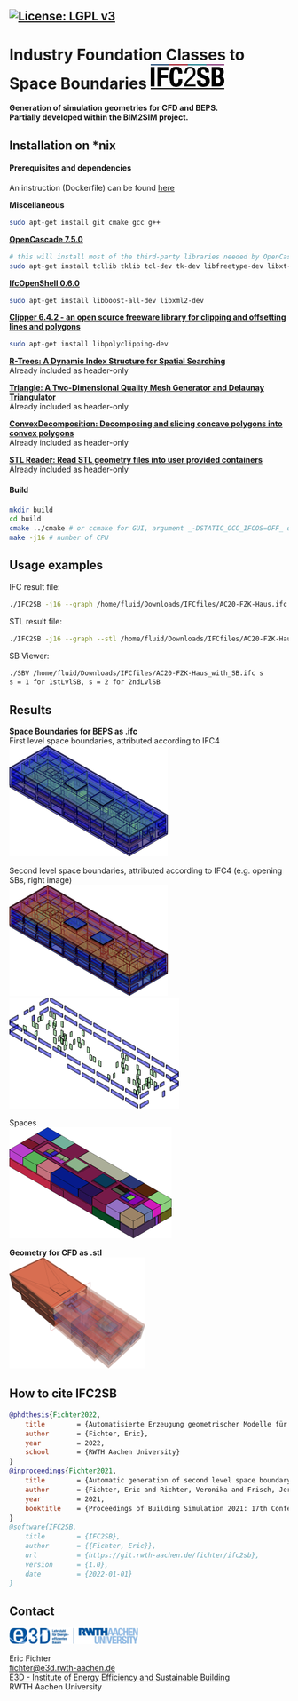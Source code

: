 [![License: LGPL v3](https://img.shields.io/badge/License-LGPL%20v3-blue.svg)](https://www.gnu.org/licenses/lgpl-3.0)
-----------

# Industry Foundation Classes to Space Boundaries <img src="add/logo2.PNG" height="45"> &nbsp; 
**Generation of simulation geometries for CFD and BEPS.**  
**Partially developed within the BIM2SIM project.**

## Installation on *nix
####  Prerequisites and dependencies
An instruction (Dockerfile) can be found [here](add/Dockerfile)

**Miscellaneous**
```bash
sudo apt-get install git cmake gcc g++
```

[**OpenCascade 7.5.0**](https://dev.opencascade.org/release)

```bash
# this will install most of the third-party libraries needed by OpenCascade
sudo apt-get install tcllib tklib tcl-dev tk-dev libfreetype-dev libxt-dev libxmu-dev libxi-dev libgl1-mesa-dev libglu1-mesa-dev libfreeimage-dev libtbb-dev qt5-default libomp-dev
```

[**IfcOpenShell 0.6.0**](https://github.com/IfcOpenShell/IfcOpenShell)

```bash
sudo apt-get install libboost-all-dev libxml2-dev
```

[**Clipper 6.4.2 - an open source freeware library for clipping and offsetting lines and polygons**](http://www.angusj.com/delphi/clipper.php)
```bash
sudo apt-get install libpolyclipping-dev 
```

[**R-Trees: A Dynamic Index Structure for Spatial Searching**](https://github.com/nushoin/RTree)    
Already included as header-only  

[**Triangle: A Two-Dimensional Quality Mesh Generator and Delaunay Triangulator**](https://www.cs.cmu.edu/~quake/triangle.html)  
Already included as header-only  

[**ConvexDecomposition: Decomposing and slicing concave polygons into convex polygons**](https://github.com/mjjq/ConvexDecomposition)  
Already included as header-only  

[**STL Reader: Read STL geometry files into user provided containers**](https://github.com/sreiter/stl_reader)  
Already included as header-only  

####  Build
```bash
mkdir build
cd build
cmake ../cmake # or ccmake for GUI, argument _-DSTATIC_OCC_IFCOS=OFF_ or _ON_ for dynamic or static build (includes OCC and IfcOpenShell), -DCLIPPER_INCLUDE_PATH="/usr/include/polyclipping"
make -j16 # number of CPU
```

## Usage examples
IFC result file:
```bash
./IFC2SB -j16 --graph /home/fluid/Downloads/IFCfiles/AC20-FZK-Haus.ifc 
```

STL result file:
```bash
./IFC2SB -j16 --graph --stl /home/fluid/Downloads/IFCfiles/AC20-FZK-Haus.ifc 
```

SB Viewer:
```bash
./SBV /home/fluid/Downloads/IFCfiles/AC20-FZK-Haus_with_SB.ifc s
s = 1 for 1stLvlSB, s = 2 for 2ndLvlSB
```


## Results
**Space Boundaries for BEPS as .ifc**   
First level space boundaries, attributed according to IFC4   
<img src="add/sb_first_1.png" height="200">

Second level space boundaries, attributed according to IFC4 (e.g. opening SBs, right image)   
<img src="add/sb_second_1.png" height="200"> <img src="add/sb_second_4.png" height="200">

Spaces  
<img src="add/sb_second_2.png" height="200">

**Geometry for CFD as .stl**   
<img src="add/stl_1.png" height="200">

## How to cite IFC2SB
```bibtex
@phdthesis{Fichter2022,
	title        = {Automatisierte Erzeugung geometrischer Modelle für die Gebäudesimulation im Kontext des Building Information Modeling},
	author       = {Fichter, Eric},
	year         = 2022,
	school       = {RWTH Aachen University}
}
@inproceedings{Fichter2021,
	title        = {Automatic generation of second level space boundary geometry from {IFC} models},
	author       = {Fichter, Eric and Richter, Veronika and Frisch, Jerome and {van Treeck}, Christoph},
	year         = 2021,
	booktitle    = {Proceedings of Building Simulation 2021: 17th Conference of IBPSA}
}
@software{IFC2SB,
	title        = {IFC2SB},
	author       = {{Fichter, Eric}},
	url          = {https://git.rwth-aachen.de/fichter/ifc2sb},
	version      = {1.0},
	date         = {2022-01-01}
}
```

## Contact
<img src="add/e3d.jpg" height="30">   

Eric Fichter   
fichter@e3d.rwth-aachen.de  
[E3D - Institute of Energy Efficiency and Sustainable Building  ](https://www.e3d.rwth-aachen.de/cms/~iyld/E3D/?lidx=1)     
RWTH Aachen University
